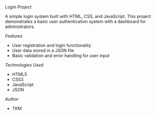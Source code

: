 *Login Project*

A simple login system built with HTML, CSS, and JavaScript. This project demonstrates a basic user authentication system with a dashboard for administrators.

*Features*

- User registration and login functionality
- User data stored in a JSON file
- Basic validation and error handling for user input


*Technologies Used*

- HTML5
- CSS3
- JavaScript
- JSON

*Author*

- TKM
